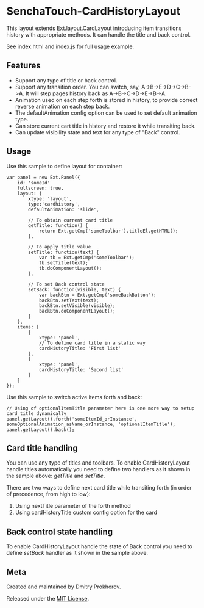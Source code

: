 SenchaTouch-CardHistoryLayout
===

This layout extends Ext.layout.CardLayout introducing item transitions history with appropriate methods. It can handle the title and back control.

See index.html and index.js for full usage example.

## Features

* Support any type of title or back control.
* Support any transition order. You can switch, say, A->B->E->D->C->B->A. It will step pages history back as A->B->C->D->E->B->A.
* Animation used on each step forth is stored in history, to provide correct reverse animation on each step back.
* The defaultAnimation config option can be used to set default animation type.
* Can store current cart title in history and restore it while transiting back.
* Can update visibility state and text for any type of "Back" control.

## Usage

Use this sample to define layout for container:

    var panel = new Ext.Panel({
        id: 'someId'
        fullscreen: true,
        layout: {
            xtype: 'layout',
            type:'cardhistory',
            defaultAnimation: 'slide',

            // To obtain current card title
            getTitle: function() {
                return Ext.getCmp('someToolbar').titleEl.getHTML();
            },

            // To apply title value
            setTitle: function(text) {
                var tb = Ext.getCmp('someToolbar');
                tb.setTitle(text);
                tb.doComponentLayout();
            },

            // To set Back control state
            setBack: function(visible, text) {
                var backBtn = Ext.getCmp('someBackButton');
                backBtn.setText(text);
                backBtn.setVisible(visible);
                backBtn.doComponentLayout();
            }
        },
        items: [
            {
                xtype: 'panel',
                // To define card title in a static way
                cardHistoryTitle: 'First list'
            },
            {
                xtype: 'panel',
                cardHistoryTitle: 'Second list'
            }
        ]
    });

Use this sample to switch active items forth and back:

    // Using of optionalItemTitle parameter here is one more way to setup card title dynamically
    panel.getLayout().forth('someItemId_orInstance', someOptionalAnimation_asName_orInstance, 'optionalItemTitle');
    panel.getLayout().back();

## Card title handling

You can use any type of titles and toolbars. To enable CardHistoryLayout handle titles automatically you need to define
two handlers as it shown in the sample above: *getTitle* and *setTitle*.

There are two ways to define next card title while transiting forth (in order of precedence, from high to low):

1. Using nextTitle parameter of the forth method
2. Using cardHistoryTitle custom config option for the card

## Back control state handling

To enable CardHistoryLayout handle the state of Back control you need to define *setBack* handler as it shown in the sample above.

## Meta
Created and maintained by Dmitry Prokhorov.

Released under the [MIT License](http://www.opensource.org/licenses/mit-license.php).